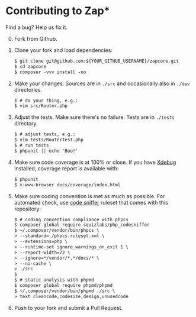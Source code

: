Contributing to Zap\*
====================


Find a bug? Help us fix it.

0.  Fork from Github.

1.  Clone your fork and load dependencies:

    ```txt
    $ git clone git@github.com:${YOUR_GITHUB_USERNAME}/zapcore.git
    $ cd zapcore
    $ composer -vvv install -no
    ```

2.  Make your changes. Sources are in `./src` and occasionally also
    in `./dev` directories.

    ```txt
    $ # do your thing, e.g.:
    $ vim src/Router.php
    ```

3.  Adjust the tests. Make sure there's no failure. Tests are in
    `./tests` directory.

    ```txt
    $ # adjust tests, e.g.:
    $ vim tests/RouterTest.php
    $ # run tests
    $ phpunit || echo 'Boo!'
    ```

4.  Make sure code coverage is at 100% or close. If you have
    [Xdebug](https://xdebug.org/) installed, coverage report is
    available with:

    ```txt
    $ phpunit
    $ x-www-browser docs/coverage/index.html
    ```

5.  Make sure coding convention is met as much as possible. For
    automated check, use [code sniffer](https://github.com/squizlabs/PHP_CodeSniffer)
    ruleset that comes with this repository:

    ```txt
    $ # coding convention compliance with phpcs
    $ composer global require squizlabs/php_codesniffer
    $ ~/.composer/vendor/bin/phpcs \
    > --standard=./phpcs.ruleset.xml \
    > --extensions=php \
    > --runtime-set ignore_warnings_on_exit 1 \
    > --report-width=72 \
    > --ignore=*/vendor/*,*/docs/* \
    > --no-cache \
    > ./src
    $
    $ # static analysis with phpmd
    $ composer global require phpmd/phpmd
    $ ~/.composer/vendor/bin/phpmd ./src \
    > text cleancode,codesize,design,unusedcode
    ```

6.  Push to your fork and submit a Pull Request.

